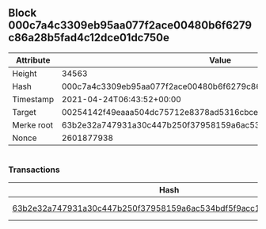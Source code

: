 ## Block 000c7a4c3309eb95aa077f2ace00480b6f6279c86a28b5fad4c12dce01dc750e

Attribute | Value
--- | ---
Height | 34563
Hash | 000c7a4c3309eb95aa077f2ace00480b6f6279c86a28b5fad4c12dce01dc750e
Timestamp | 2021-04-24T06:43:52+00:00
Target | 00254142f49eaaa504dc75712e8378ad5316cbcead634704b3734b6271167cc4
Merke root | 63b2e32a747931a30c447b250f37958159a6ac534bdf5f9acc112b4d19590461
Nonce | 2601877938

```

```

### Transactions

Hash | Amount
--- | ---
[63b2e32a747931a30c447b250f37958159a6ac534bdf5f9acc112b4d19590461](63b2e32a747931a30c447b250f37958159a6ac534bdf5f9acc112b4d19590461.md) | 10.00000000 SKEPTI 

